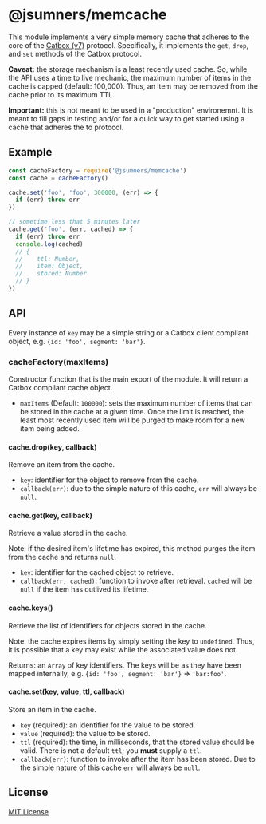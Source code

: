 # @jsumners/memcache

This module implements a very simple memory cache that adheres to the core
of the [Catbox (v7)][catbox] protocol. Specifically, it implements the `get`, `drop`,
and `set` methods of the Catbox protocol.

**Caveat:** the storage mechanism is a least recently used cache. So, while
the API uses a time to live mechanic, the maximum number of items in the cache
is capped (default: 100,000). Thus, an item may be removed from the cache
prior to its maximum TTL.

**Important:** this is not meant to be used in a "production" environemnt. It
is meant to fill gaps in testing and/or for a quick way to get started using a
cache that adheres the to protocol.

[catbox]: https://github.com/hapijs/catbox/tree/v7.1.5

## Example

```js
const cacheFactory = require('@jsumners/memcache')
const cache = cacheFactory()

cache.set('foo', 'foo', 300000, (err) => {
  if (err) throw err
})

// sometime less that 5 minutes later
cache.get('foo', (err, cached) => {
  if (err) throw err
  console.log(cached)
  // {
  //    ttl: Number,
  //    item: Object,
  //    stored: Number
  // }
})
```

## API

Every instance of `key` may be a simple string or a Catbox client compliant
object, e.g. `{id: 'foo', segment: 'bar'}`.

### cacheFactory(maxItems)

Constructor function that is the main export of the module. It will return
a Catbox compliant cache object.

+ `maxItems` (Default: `100000`): sets the maximum number of items that can be
stored in the cache at a given time. Once the limit is reached, the least most
recently used item will be purged to make room for a new item being added.

#### cache.drop(key, callback)

Remove an item from the cache.

+ `key`: identifier for the object to remove from the cache.
+ `callback(err)`: due to the simple nature of this cache, `err` will always
be `null`.

#### cache.get(key, callback)

Retrieve a value stored in the cache.

Note: if the desired item's lifetime has expired, this method purges the item
from the cache and returns `null`.

+ `key`: identifier for the cached object to retrieve.
+ `callback(err, cached)`: function to invoke after retrieval. `cached` will be
`null` if the item has outlived its lifetime.

#### cache.keys()

Retrieve the list of identifiers for objects stored in the cache.

Note: the cache expires items by simply setting the key to `undefined`. Thus,
it is possible that a key may exist while the associated value does not.

Returns: an `Array` of key identifiers. The keys will be as they have been
mapped internally, e.g. `{id: 'foo', segment: 'bar'}` => `'bar:foo'`.

#### cache.set(key, value, ttl, callback)

Store an item in the cache.

+ `key` (required): an identifier for the value to be stored.
+ `value` (required): the value to be stored.
+ `ttl` (required): the time, in milliseconds, that the stored value should be
valid. There is not a default `ttl`; you **must** supply a `ttl`.
+ `callback(err)`: function to invoke after the item has been stored. Due to the
simple nature of this cache `err` will always be `null`.

## License

[MIT License](http://jsumners.mit-license.org/)

